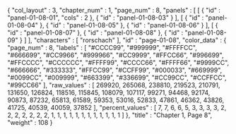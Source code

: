 {
  "col_layout" : 3,
  "chapter_num" : 1,
  "page_num" : 8,
  "panels" : [
    [
      {
        "id" : "panel-01-08-01",
        "cols" : 2
      },
      {
        "id" : "panel-01-08-03"
      }
    ],
    [
      {
        "id" : "panel-01-08-04"
      },
      {
        "id" : "panel-01-08-05"
      },
      {
        "id" : "panel-01-08-06"
      }
    ],
    [
      {
        "id" : "panel-01-08-07"
      },
      {
        "id" : "panel-01-08-08"
      },
      {
        "id" : "panel-01-08-09"
      }
    ]
  ],
  "characters" : [
    "rorschach"
  ],
  "id" : "page-01-08",
  "color_data" : {
    "page_num" : 8,
    "labels" : [
      "#CCCC99",
      "#999999",
      "#FFFFCC",
      "#666699",
      "#CC9966",
      "#999966",
      "#CC9999",
      "#FFCC66",
      "#996699",
      "#FFCCCC",
      "#CCCCCC",
      "#FFFF99",
      "#CCCC66",
      "#FFFF66",
      "#9999CC",
      "#666666",
      "#333333",
      "#FFCC99",
      "#CCFF99",
      "#000033",
      "#669999",
      "#0099CC",
      "#009999",
      "#663399",
      "#336699",
      "#CC99CC",
      "#CCFFCC",
      "#99CC66"
    ],
    "raw_values" : [
      269920,
      265068,
      238810,
      219523,
      210791,
      131650,
      126824,
      118516,
      115845,
      108079,
      107117,
      99271,
      94468,
      92174,
      90873,
      87232,
      65813,
      61589,
      59353,
      53016,
      52833,
      47861,
      46362,
      43826,
      41725,
      40539,
      40059,
      37852
    ],
    "percent_values" : [
      7,
      7,
      6,
      6,
      5,
      3,
      3,
      3,
      3,
      2,
      2,
      2,
      2,
      2,
      2,
      2,
      1,
      1,
      1,
      1,
      1,
      1,
      1,
      1,
      1,
      1,
      1,
      1
    ]
  },
  "title" : "Chapter 1, Page 8",
  "weight" : 108
}
